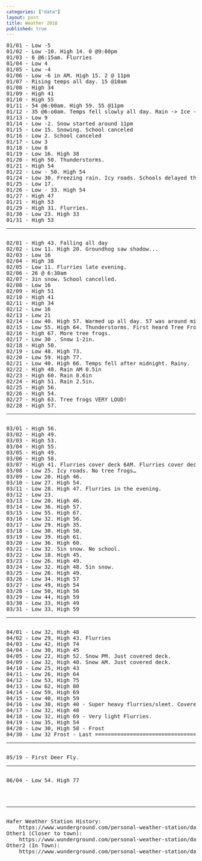 ```yaml
---
categories: ["data"]
layout: post
title: Weather 2018
published: true
---
```

<pre>
01/01 - Low -5
01/02 - Low -10. High 14. 0 @9:00pm
01/03 - 6 @6:15am. Flurries
01/04 - Low 4
01/05 - Low -4
01/06 - Low -6 in AM. High 15. 2 @ 11pm 
01/07 - Rising temps all day. 15 @10am 
01/08 - High 34 
01/09 - High 41 
01/10 - High 55 
01/11 - 54 @6:00am. High 59. 55 @11pm 
01/12 - 35 @6:o0am. Temps fell slowly all day. Rain -> Ice -> Snow. School canceled 
01/13 - Low 9 
01/14 - Low -2. Snow started around 11pm 
01/15 - Low 15. Snowing. School canceled 
01/16 - Low 2. School canceled 
01/17 - Low 3 
01/18 - Low 8 
01/19 - Low 16. High 38 
01/20 - High 50. Thunderstorms. 
01/21 - High 54 
01/22 - Low - 50. High 54 
01/24 - Low 30. Freezing rain. Icy roads. Schools delayed then closed (SR) 
01/25 - Low 17. 
01/26 - Low - 33. High 54 
01/27 - High 47 
01/21 - High 53 
01/29 - High 31. Flurries. 
01/30 - Low 23. High 33 
01/31 - High 53
<hr>
02/01 - High 43. Falling all day 
02/02 - Low 11. High 20. Groundhog saw shadow... 
02/03 - Low 16 
02/04 - High 38 
02/05 - Low 11. Flurries late evening. 
02/06 - 26 @ 6:30am 
02/07 - 3in snow. School cancelled. 
02/08 - Low 16 
02/09 - High 51 
02/10 - High 41 
02/11 - High 34 
02/12 - Low 16 
02/13 - Low 21 
02/14 - Low 40. High 57. Warmed up all day. 57 was around midnight. 
02/15 - Low 55. High 64. Thunderstorms. First heard Tree Frogs. AM ----------------------- 
02/16 - high 67. More tree frogs. 
02/17 - Low 30 . Snow 1-2in. 
02/18 - High 50. 
02/19 - Low 48. High 73. 
02/20 - Low 59. High 77. 
02/21 - Low 40. High 66. Temps fell after midnight. Rainy. 
02/22 - High 48. Rain AM 0.5in 
02/23 - High 60. Rain 0.6in 
02/24 - High 51. Rain 2.5in. 
02/25 - High 56.  
02/26 - High 54. 
02/27 - High 63. Tree frogs VERY LOUD! 
02/28 - High 57. 
<hr>
03/01 - High 56. 
03/02 - High 49. 
03/03 - High 53. 
03/04 - High 55. 
03/05 - High 49. 
03/06 - High 58. 
03/07 - High 41. Flurries cover deck 6AM. Flurries cover deck 10PM. Heard one tree frog. 
03/08 - Low 25. Icy roads. No tree frogs… 
03/09 - Low 20. High 46. 
03/10 - Low 27. High 54. 
03/11 - Low 28. High 47. Flurries in the evening. 
03/12 - Low 23. 
03/13 - Low 20. High 46. 
03/14 - Low 36. High 57. 
03/15 - Low 55. High 67. 
03/16 - Low 32. High 56. 
03/17 - Low 29. High 35. 
03/18 - Low 30. High 50. 
03/19 - Low 39. High 61. 
03/20 - Low 36. High 60. 
03/21 - Low 32. 5in snow. No school. 
03/22 - Low 18. High 45. 
03/23 - Low 26. High 49. 
03/24 - Low 32. High 48. 5in snow. 
03/25 - Low 26. High 49. 
03/26 - Low 34. High 57 
03/27 - Low 49, High 54 
03/28 - Low 50, High 56 
03/29 - Low 44, High 59 
03/30 - Low 33, High 49 
03/31 - Low 33, High 59 
<hr>
04/01 - Low 32, High 48 
04/02 - Low 29, High 43. Flurries 
04/03 - Low 42, High 74 
04/04 - Low 30, High 45 
04/05 - Low 22, High 52. Snow PM. Just covered deck. 
04/09 - Low 32, High 40. Snow AM. Just covered deck. 
04/10 - Low 25, High 43 
04/11 - Low 26, High 64 
04/12 - Low 53, High 75 
04/13 - Low 62, High 80 
04/14 - Low 59, High 69 
04/15 - Low 40, High 59 
04/16 - Low 30, High 40 - Super heavy flurries/sleet. Covered deck but melted quickly 
04/17 - Low 32, High 48 
04/18 - Low 32, High 69 - Very light Flurries. 
04/19 - Low 35, High 54 
04/20 - Low 30, High 58 - Frost 
04/30 - Low 32 Frost - Last ========================================== 
<hr>
05/19 - First Deer Fly.
<hr>
06/04 - Low 54. High 77



<hr>
Hafer Weather Station History: 
    https://www.wunderground.com/personal-weather-station/dashboard?ID=KINHUNTE5#history/s20180221/e20180221/mdaily 
Other1 (Closer to town): 
    https://www.wunderground.com/personal-weather-station/dashboard?ID=KINBATES2 
Other2 (In Town): 
    https://www.wunderground.com/personal-weather-station/dashboard?ID=KINBATES5 
